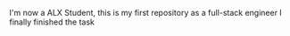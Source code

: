 I'm now a ALX Student, this is my first repository as a full-stack engineer
I finally finished the task
